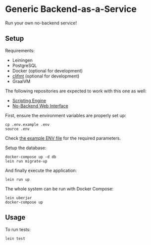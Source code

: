 # Generic Backend-as-a-Service

Run your own no-backend service!

## Setup

Requirements:
- Leiningen
- PostgreSQL
- Docker (optional for development)
- [cljfmt](https://github.com/weavejester/cljfmt) (optional for development)
- GraalVM

The following repositories are expected to work with this one as well:
- [Scripting Engine](https://github.com/liberdade-organizacao/no-backend-scripting-engine)
- [No-Backend Web Interface](https://github.com/liberdade-organizacao/no-backend-web)

First, ensure the environment variables are properly set up:

```
cp .env.example .env
source .env
```

Check [the example ENV file](./.env.example) for the required parameters.

Setup the database:

```
docker-compose up -d db
lein run migrate-up
```

And finally execute the application:

```
lein run up
```

The whole system can be run with Docker Compose:

```
lein uberjar
docker-compose up
```

## Usage

To run tests:

``` sh
lein test
```

